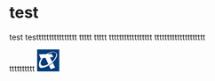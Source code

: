 # test

test
testttttttttttttttt
ttttt
ttttt
ttttttttttttttttt
tttttttttttttttttttt

tttttttttt
![image](https://github.com/airickw/test/blob/master/images/logo.png?raw=true)
